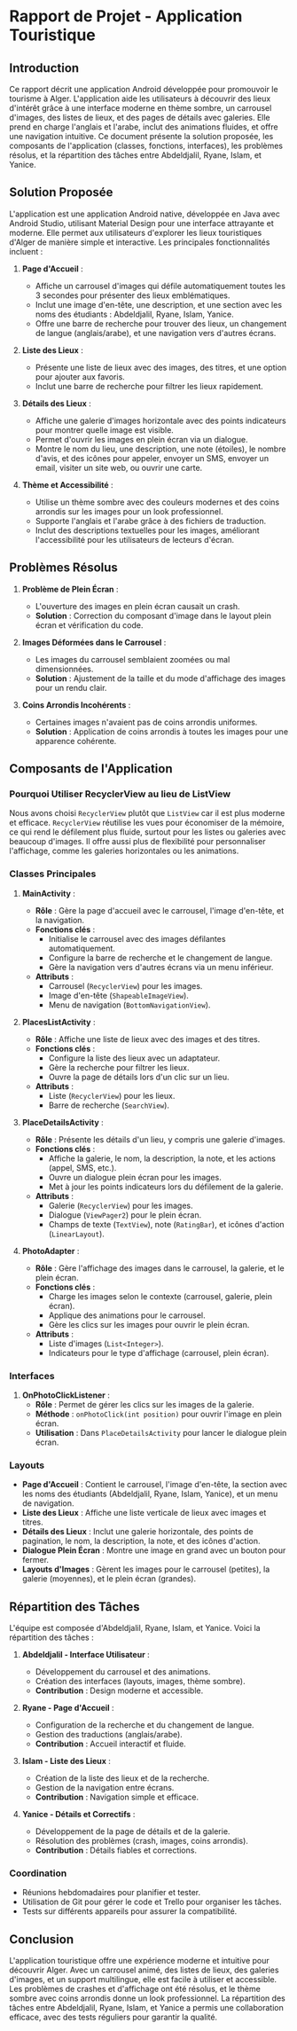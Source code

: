 # Rapport de Projet - Application Touristique

## Introduction

Ce rapport décrit une application Android développée pour promouvoir le tourisme à Alger. L'application aide les utilisateurs à découvrir des lieux d'intérêt grâce à une interface moderne en thème sombre, un carrousel d'images, des listes de lieux, et des pages de détails avec galeries. Elle prend en charge l'anglais et l'arabe, inclut des animations fluides, et offre une navigation intuitive. Ce document présente la solution proposée, les composants de l'application (classes, fonctions, interfaces), les problèmes résolus, et la répartition des tâches entre Abdeldjalil, Ryane, Islam, et Yanice.

## Solution Proposée

L'application est une application Android native, développée en Java avec Android Studio, utilisant Material Design pour une interface attrayante et moderne. Elle permet aux utilisateurs d'explorer les lieux touristiques d'Alger de manière simple et interactive. Les principales fonctionnalités incluent :

1. **Page d'Accueil** :

    - Affiche un carrousel d'images qui défile automatiquement toutes les 3 secondes pour présenter des lieux emblématiques.
    - Inclut une image d'en-tête, une description, et une section avec les noms des étudiants : Abdeldjalil, Ryane, Islam, Yanice.
    - Offre une barre de recherche pour trouver des lieux, un changement de langue (anglais/arabe), et une navigation vers d'autres écrans.

2. **Liste des Lieux** :

    - Présente une liste de lieux avec des images, des titres, et une option pour ajouter aux favoris.
    - Inclut une barre de recherche pour filtrer les lieux rapidement.

3. **Détails des Lieux** :

    - Affiche une galerie d'images horizontale avec des points indicateurs pour montrer quelle image est visible.
    - Permet d'ouvrir les images en plein écran via un dialogue.
    - Montre le nom du lieu, une description, une note (étoiles), le nombre d'avis, et des icônes pour appeler, envoyer un SMS, envoyer un email, visiter un site web, ou ouvrir une carte.

4. **Thème et Accessibilité** :

    - Utilise un thème sombre avec des couleurs modernes et des coins arrondis sur les images pour un look professionnel.
    - Supporte l'anglais et l'arabe grâce à des fichiers de traduction.
    - Inclut des descriptions textuelles pour les images, améliorant l'accessibilité pour les utilisateurs de lecteurs d'écran.

## Problèmes Résolus

1. **Problème de Plein Écran** :

    - L'ouverture des images en plein écran causait un crash.
    - **Solution** : Correction du composant d'image dans le layout plein écran et vérification du code.

2. **Images Déformées dans le Carrousel** :

    - Les images du carrousel semblaient zoomées ou mal dimensionnées.
    - **Solution** : Ajustement de la taille et du mode d'affichage des images pour un rendu clair.

3. **Coins Arrondis Incohérents** :

    - Certaines images n'avaient pas de coins arrondis uniformes.
    - **Solution** : Application de coins arrondis à toutes les images pour une apparence cohérente.

## Composants de l'Application

### Pourquoi Utiliser RecyclerView au lieu de ListView

Nous avons choisi `RecyclerView` plutôt que `ListView` car il est plus moderne et efficace. `RecyclerView` réutilise les vues pour économiser de la mémoire, ce qui rend le défilement plus fluide, surtout pour les listes ou galeries avec beaucoup d'images. Il offre aussi plus de flexibilité pour personnaliser l'affichage, comme les galeries horizontales ou les animations.

### Classes Principales

1. **MainActivity** :

    - **Rôle** : Gère la page d'accueil avec le carrousel, l'image d'en-tête, et la navigation.
    - **Fonctions clés** :
        - Initialise le carrousel avec des images défilantes automatiquement.
        - Configure la barre de recherche et le changement de langue.
        - Gère la navigation vers d'autres écrans via un menu inférieur.
    - **Attributs** :
        - Carrousel (`RecyclerView`) pour les images.
        - Image d'en-tête (`ShapeableImageView`).
        - Menu de navigation (`BottomNavigationView`).

2. **PlacesListActivity** :

    - **Rôle** : Affiche une liste de lieux avec des images et des titres.
    - **Fonctions clés** :
        - Configure la liste des lieux avec un adaptateur.
        - Gère la recherche pour filtrer les lieux.
        - Ouvre la page de détails lors d'un clic sur un lieu.
    - **Attributs** :
        - Liste (`RecyclerView`) pour les lieux.
        - Barre de recherche (`SearchView`).

3. **PlaceDetailsActivity** :

    - **Rôle** : Présente les détails d'un lieu, y compris une galerie d'images.
    - **Fonctions clés** :
        - Affiche la galerie, le nom, la description, la note, et les actions (appel, SMS, etc.).
        - Ouvre un dialogue plein écran pour les images.
        - Met à jour les points indicateurs lors du défilement de la galerie.
    - **Attributs** :
        - Galerie (`RecyclerView`) pour les images.
        - Dialogue (`ViewPager2`) pour le plein écran.
        - Champs de texte (`TextView`), note (`RatingBar`), et icônes d'action (`LinearLayout`).

4. **PhotoAdapter** :

    - **Rôle** : Gère l'affichage des images dans le carrousel, la galerie, et le plein écran.
    - **Fonctions clés** :
        - Charge les images selon le contexte (carrousel, galerie, plein écran).
        - Applique des animations pour le carrousel.
        - Gère les clics sur les images pour ouvrir le plein écran.
    - **Attributs** :
        - Liste d'images (`List<Integer>`).
        - Indicateurs pour le type d'affichage (carrousel, plein écran).

### Interfaces

1. **OnPhotoClickListener** :
    - **Rôle** : Permet de gérer les clics sur les images de la galerie.
    - **Méthode** : `onPhotoClick(int position)` pour ouvrir l'image en plein écran.
    - **Utilisation** : Dans `PlaceDetailsActivity` pour lancer le dialogue plein écran.

### Layouts

- **Page d'Accueil** : Contient le carrousel, l'image d'en-tête, la section avec les noms des étudiants (Abdeldjalil, Ryane, Islam, Yanice), et un menu de navigation.
- **Liste des Lieux** : Affiche une liste verticale de lieux avec images et titres.
- **Détails des Lieux** : Inclut une galerie horizontale, des points de pagination, le nom, la description, la note, et des icônes d'action.
- **Dialogue Plein Écran** : Montre une image en grand avec un bouton pour fermer.
- **Layouts d'Images** : Gèrent les images pour le carrousel (petites), la galerie (moyennes), et le plein écran (grandes).

## Répartition des Tâches

L'équipe est composée d'Abdeldjalil, Ryane, Islam, et Yanice. Voici la répartition des tâches :

1. **Abdeldjalil - Interface Utilisateur** :

    - Développement du carrousel et des animations.
    - Création des interfaces (layouts, images, thème sombre).
    - **Contribution** : Design moderne et accessible.

2. **Ryane - Page d'Accueil** :

    - Configuration de la recherche et du changement de langue.
    - Gestion des traductions (anglais/arabe).
    - **Contribution** : Accueil interactif et fluide.

3. **Islam - Liste des Lieux** :

    - Création de la liste des lieux et de la recherche.
    - Gestion de la navigation entre écrans.
    - **Contribution** : Navigation simple et efficace.

4. **Yanice - Détails et Correctifs** :

    - Développement de la page de détails et de la galerie.
    - Résolution des problèmes (crash, images, coins arrondis).
    - **Contribution** : Détails fiables et corrections.

### Coordination

- Réunions hebdomadaires pour planifier et tester.
- Utilisation de Git pour gérer le code et Trello pour organiser les tâches.
- Tests sur différents appareils pour assurer la compatibilité.

## Conclusion

L'application touristique offre une expérience moderne et intuitive pour découvrir Alger. Avec un carrousel animé, des listes de lieux, des galeries d'images, et un support multilingue, elle est facile à utiliser et accessible. Les problèmes de crashes et d'affichage ont été résolus, et le thème sombre avec coins arrondis donne un look professionnel. La répartition des tâches entre Abdeldjalil, Ryane, Islam, et Yanice a permis une collaboration efficace, avec des tests réguliers pour garantir la qualité.